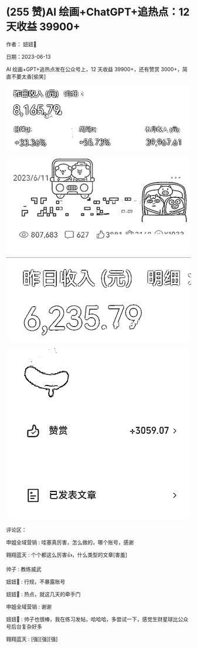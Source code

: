 
# (255 赞)AI 绘画+ChatGPT+追热点：12 天收益 39900+

作者：  妞妞💋

日期：2023-06-13

AI 绘画+GPT+追热点发在公众号上，12 天收益 39900+，还有赞赏 3000+，简直不要太香[偷笑]

![](img/cgpt-gzh_010.png)



![](img/cgpt-gzh_015.png) ![](img/cgpt-gzh_016.png)



![](img/cgpt-gzh_019.png)

评论区：

申姐全域营销 : 哇塞真厉害，怎么做的，哪个账号，感谢

翱翔蓝天 : 个个都这么厉害👍，什么类型的文章[害羞]

帅子 : 教练威武

妞妞💋 : 行规，不暴露账号

妞妞💋 : 热点，就这几天的牵手门

申姐全域营销 : 谢谢

妞妞💋 : 帅子也很棒，我在练习发帖，哈哈哈，多尝试一下，感觉生财星球比公众号后台复杂好多

翱翔蓝天 : [强][强][强]


